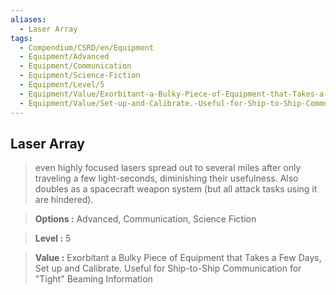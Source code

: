```yaml
---
aliases:
  - Laser Array
tags:
  - Compendium/CSRD/en/Equipment
  - Equipment/Advanced
  - Equipment/Communication
  - Equipment/Science-Fiction
  - Equipment/Level/5
  - Equipment/Value/Exorbitant-a-Bulky-Piece-of-Equipment-that-Takes-a-Few-Days
  - Equipment/Value/Set-up-and-Calibrate.-Useful-for-Ship-to-Ship-Communication-for-"tight"-Beaming-Information
---
```

  
    
## Laser Array    
    
>even highly focused lasers spread out to several miles after only traveling a few light-seconds, diminishing their usefulness. Also doubles as a spacecraft weapon system (but all attack tasks using it are hindered).    
> **Options :** Advanced, Communication, Science Fiction    
> **Level :** 5    
> **Value :** Exorbitant a Bulky Piece of Equipment that Takes a Few Days, Set up and Calibrate. Useful for Ship-to-Ship Communication for "Tight" Beaming Information